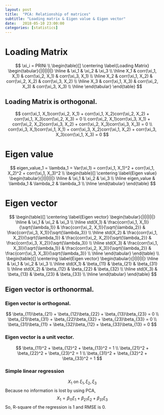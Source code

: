 ```yaml
---
layout: post
title:  "PCA: Relationship of matrices"
subtitle: "Loading matrix & Eigen value & Eigen vector"
date:   2018-05-10 23:00:00
categories: [statistics]
---
```


# Loading Matrix
$$
    \xi_i = PRINi \\
    \begin{table}[]
    \centering
    \label{Loading Matrix}
        \begin{tabular}{|l|l|l|l|}
        \hline
            & \xi_1            & \xi_2            & \xi_3            \\ \hline
        X_1 & corr(\xi_1, X_1) & corr(\xi_2, X_1) & corr(\xi_3, X_1) \\ \hline
        X_2 & corr(\xi_1, X_2) & corr(\xi_2, X_2) & corr(\xi_3, X_2) \\ \hline
        X_3 & corr(\xi_1, X_3) & corr(\xi_2, X_3) & corr(\xi_3, X_3) \\ \hline
        \end{tabular}
    \end{table}
$$

## Loading Matrix is orthogonal.
$$
    corr(\xi_1, X_1)corr(\xi_2, X_1) + corr(\xi_1, X_2)corr(\xi_2, X_2) + corr(\xi_1, X_3)corr(\xi_2, X_3) = 0 \\
    corr(\xi_2, X_1)corr(\xi_3, X_1) + corr(\xi_2, X_2)corr(\xi_3, X_2) + corr(\xi_2, X_3)corr(\xi_3, X_3) = 0 \\
    corr(\xi_3, X_1)corr(\xi_1, X_1) + corr(\xi_3, X_2)corr(\xi_1, X_2) + corr(\xi_3, X_3)corr(\xi_1, X_3) = 0
$$

# Eigen value
$$
    eigen_value_1 = \lambda_1 = Var(\xi_1) = corr(\xi_1, X_1)^2 + corr(\xi_1, X_2)^2 + corr(\xi_1, X_3)^2 \\
    \begin{table}[]
    \centering
    \label{Eigen value}
        \begin{tabular}{|l|l|l|l|}
        \hline
                    & \xi_1     & \xi_2     & \xi_3     \\ \hline
        eigen_value & \lambda_1 & \lambda_2 & \lambda_3 \\ \hline
        \end{tabular}
    \end{table}
$$

# Eigen vector
$$
    \begin{table}[]
    \centering
    \label{Eigen vector}
        \begin{tabular}{|l|l|l|l|}
        \hline
                 & \xi_1                                     & \xi_2                                     & \xi_3                                     \\ \hline
        std(X_1) & \frac{corr(\xi_1, X_1)}{\sqrt{\lambda_1}} & \frac{corr(\xi_2, X_1)}{\sqrt{\lambda_2}} & \frac{corr(\xi_3, X_1)}{\sqrt{\lambda_3}} \\ \hline
        std(X_2) & \frac{corr(\xi_1, X_2)}{\sqrt{\lambda_1}} & \frac{corr(\xi_2, X_2)}{\sqrt{\lambda_2}} & \frac{corr(\xi_3, X_2)}{\sqrt{\lambda_3}} \\ \hline
        std(X_3) & \frac{corr(\xi_1, X_3)}{\sqrt{\lambda_1}} & \frac{corr(\xi_2, X_3)}{\sqrt{\lambda_2}} & \frac{corr(\xi_3, X_3)}{\sqrt{\lambda_3}} \\ \hline
        \end{tabular}
    \end{table} \\
    \begin{table}[]
    \centering
    \label{Eigen vector}
        \begin{tabular}{|l|l|l|l|}
        \hline
                 & \xi_1      & \xi_2      & \xi_3      \\ \hline
        std(X_1) & \beta_{11} & \beta_{21} & \beta_{31} \\ \hline
        std(X_2) & \beta_{12} & \beta_{22} & \beta_{32} \\ \hline
        std(X_3) & \beta_{13} & \beta_{23} & \beta_{33} \\ \hline
        \end{tabular}
    \end{table}
$$

## Eigen vector is orthonormal.

### Eigen vector is orthogonal.
$$
    \beta_{11}\beta_{21} + \beta_{12}\beta_{22} + \beta_{13}\beta_{23} = 0 \\
    \beta_{21}\beta_{31} + \beta_{22}\beta_{32} + \beta_{23}\beta_{33} = 0 \\
    \beta_{31}\beta_{11} + \beta_{32}\beta_{12} + \beta_{33}\beta_{13} = 0
$$

### Eigen vector is a unit vector.
$$
    \beta_{11}^2 + \beta_{12}^2 + \beta_{13}^2 = 1 \\
    \beta_{21}^2 + \beta_{22}^2 + \beta_{23}^2 = 1 \\
    \beta_{31}^2 + \beta_{32}^2 + \beta_{33}^2 = 1
$$

### Simple linear regression
$$
    X_1 \text{ on } \xi_1, \xi_2, \xi_3
$$
Because no information is lost by using PCA,
$$
    X_1 = \beta_{11}\xi_1 + \beta_{21}\xi_2 + \beta_{31}\xi_3
$$
So, R-square of the regression is 1 and RMSE is 0.